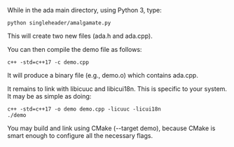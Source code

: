 While in the ada main directory, using Python 3, type:

```
python singleheader/amalgamate.py
```

This will create two new files (ada.h and ada.cpp).

You can then compile the demo file as follows:

```
c++ -std=c++17 -c demo.cpp
```

It will produce a binary file (e.g., demo.o) which contains ada.cpp.

It remains to link with libicuuc and libicui18n. This is specific to your system. It may be as simple as doing:

```
c++ -std=c++17 -o demo demo.cpp -licuuc -licui18n
./demo
```

You may build and link using CMake (--target demo), because CMake is smart enough to configure all the necessary flags.
